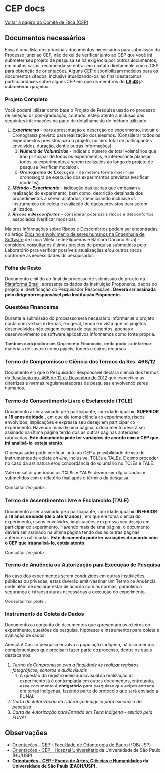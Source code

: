 # CEP docs

[Voltar à página do Comitê de Ética (CEP)]("CEP")



## Documentos necessários

Essa é uma lista dos principais documentos necessários para submissão do Processo junto ao CEP, não deixei de verificar junto ao CEP que você irá submeter seu projeto de pesquisa se há exigência por outros documentos, em muitos casos, recomenda-se entrar em contato diretamente com o CEP para obtenção de orientações. Alguns CEP disponibilizam modelos para os documentos citados, inclusive atualizando-os, ao final destacamos particularidades sobre alguns CEP em que os membros do [**LApIS**](http://lapis.each.usp.br/) já submeteram projetos.

### Projeto Completo

Você poderá utilizar como base o Projeto de Pesquisa usado no processo de seleção da pós-graduação, contudo, esteja atento a inclusão das seguintes informações na parte de detalhamento do método utilizado.

1.  _**Experimento**_ \- para apresentação e descrição do experimento, incluir o Cronograma previsto para realização dos mesmos. (Considerar todos os experimentos previstos para o projeto, número total de participantes envolvidos, duração, dentre outras informações).
    1.  _**Número de Voluntários**_ \- indicar o número de total voluntários que irão participar de todos os experimentos, é interessante planejar todos os experimentos a serem realizados ao longo do projeto de pesquisa (verificar modelos).
    2.  _**Cronograma de Execução**_ \- da mesma forma inserir um cronomogra de execução dos experimentos previstos (verificar modelos).
2.  _**Método - Experimento**_ \- indicação das teorias que embasam a realização do experimento, bem como, descrição detalhada dos procedimentos a serem adotados, mencionando inclusive os instrumentos de coleta e avaliação de dados previstos para serem utilizados.
3.  _**Riscos e Desconfortos**_ \- considerar potenciais riscos e desconfortos associados (verificar modelos).

Maiores informações sobre Riscos e Desconfortos podem ser encontradas no artigo [Ética no envolvimento de seres humanos na Engenharia de Software](http://www.revistas.unisinos.br/index.php/scientia/article/view/sct.20082.01) de Lucia Vilela Leite Filgueiras e Bárbara Dariano Silva) - considere consultar os últimos projetos de pesquisa submetidos pelo Laboratório para verificar possíveis atualizações e/ou outros riscos conforme as necessidades do pesquisador.

### Folha de Rosto

Documento emitido ao final do processo de submissão do projeto na [Plataforma Brasil](http://plataformabrasil.saude.gov.br/), apresenta os dados da Instituição Proponente, dados do projeto e identificação do Pesquisador Responsável. **Deverá ser assinada pelo dirigente responsável pela Instituição Proponente.**

### Questões Financeiras

Durante a submissão do processso será necessário informar se o projeto conta com verbas externas, em geral, tendo em vista que os projetos desenvolvidos não exigem compra de equipamentos, apenas o desenvolvimento de software/aplicativos informamos como fonte própria.

Também será pedido um Orçamento Financeiro, onde pode-se informar materiais de custeio como papéis, toners e outros recursos.

### Termo de Compromisso e Ciência dos Termos da Res. 466/12


Documento em que o Pesquisador Responsável declara ciência dos termos da [Resolução no. 466 de 12 de Dezembro de 2012](http://conselho.saude.gov.br/resolucoes/2012/Reso466.pdf) que especifica as diretrizes e normas regulamentadoras de pesquisas envolvendo seres humanos.

### Termo de Consentimento Livre e Esclarecido (TCLE)


Documento a ser assinado pelo participante, com idade igual ou **SUPERIOR a 18 anos de idade** , em que ele toma ciência do experimento, riscos envolvidos, implicações e expressa seu desejo em participar do experimento. Havendo mais de uma página, o documento deverá ser assinado na última página tendo dos as outras páginas anteriores rubricadas. **Este documento pode ter variações de acordo com o CEP que irá analisá-lo, esteja atento.**

O pesquisador pode verificar junto ao CEP a possibilidade de uso de instrumentos de coleta _on-line_, inclusive, TCLEs e TALEs. E como proceder no caso da assinatura e/ou concordância do voluntário no TCLEs e TALE.

Vale ressaltar que todos os TCLEs e TALEs devem ser digitalizados e submetidos com o relatório final após o término da pesquisa.

Consultar _template_ .

### Termo de Assentimento Livre e Esclarecido (TALE)


Documento a ser assinado pelo participante, com idade igual ou **INFERIOR a 18 anos de idade (de 5 até 17 anos)** , em que ele toma ciência do experimento, riscos envolvidos, implicações e expressa seu desejo em participar do experimento. Havendo mais de uma página, o documento deverá ser assinado na última página tendo dos as outras páginas anteriores rubricadas. **Este documento pode ter variações de acordo com o CEP que irá analisá-lo, esteja atento.**

Consultar _template_ .

### Termo de Anuência ou Autorização para Execução de Pesquisa

No caso dos experimentos serem conduzidos em outras Instituições, públicas ou privadas, estas deverão emitir/assinar um Termo de Anuência onde além de declarar estar de acordo com as normas, garantem a segurança e infraestruturas necessárias a execução do experimento.

Consultar _template_ .

  

### Instrumento de Coleta de Dados

Documento ou conjunto de documentos que apresentam os roteiros do experimento, questões de pesquisa, hipóteses e instrumentos para coleta e avaliação de dados.

  
Atenção! Caso a pesquisa envolva a população indigena, há documentos complementares que precisam fazer parte do processo, dentre os quais destacamos:

1.  _Termo de Compromisso com a finalidade de realizar registros fotográficos, sonoros e audiovisuais_
    1.  A questão do registro meio audiovisual da realização do experimento já é contemplada em outros documentos, entretanto, esse documento é **obrigatório** para pesquisas que exijam entrada em terras indigenas, fazendo parte do protocolo que será enviado a FUNAI.
2.  _Carta de Autorização da Liderança Indigena para execução da pesquisa_
3.  _Carta de Autorização para Entrada em Terra Indigena - emitido pela FUNAI_

  

## Observações

*   [Orientações - CEP - Faculdade de Odontologia de Bauru](/wiki/CEP-fob "CEP-fob") (FOB/USP)
*   [Orientações - CEP - Hospital Universitário](/wiki/CEP-hu "CEP-hu") da Universidade de São Paulo (HU/USP).
*   **[Orientações - CEP - Escola de Artes, Ciências e Humanidades](/wiki/CEP-each "CEP-each") da Universidade de São Paulo (EACH/USP).**
